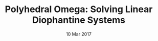 ---
layout: post
date: 10 Mar 2017
title: "Polyhedral Omega: Solving Linear Diophantine Systems"
venue: Gebze Technical University General Math Seminar (Istanbul, Turkey)
---